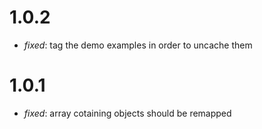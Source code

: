 # 1.0.2

- _fixed_: tag the demo examples in order to uncache them


# 1.0.1

- _fixed_: array cotaining objects should be remapped
